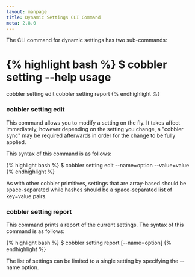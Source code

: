 ```yaml
---
layout: manpage
title: Dynamic Settings CLI Command
meta: 2.8.0
---
```

The CLI command for dynamic settings has two sub-commands:

{% highlight bash %}
$ cobbler setting --help
usage
=====
cobbler setting edit
cobbler setting report
{% endhighlight %}

### cobbler setting edit

This command allows you to modify a setting on the fly. It takes affect immediately, however depending on the setting you change, a "cobbler sync" may be required afterwards in order for the change to be fully applied.

This syntax of this command is as follows:

{% highlight bash %}
$ cobbler setting edit --name=option --value=value
{% endhighlight %}

As with other cobbler primitives, settings that are array-based should be space-separated while hashes should be a space-separated list of key=value pairs.

### cobbler setting report

This command prints a report of the current settings. The syntax of this command is as follows:

{% highlight bash %}
$ cobbler setting report [--name=option]
{% endhighlight %}

The list of settings can be limited to a single setting by specifying the --name option.
